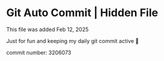 # Git Auto Commit | Hidden File

This file was added Feb 12, 2025

Just for fun and keeping my daily git commit active 🤪

commit number: 3206073
